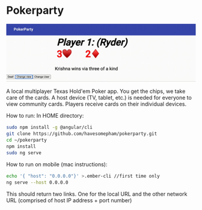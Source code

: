# Pokerparty

![](https://github.com/havesomepham/pokerparty/blob/main/images/changeview.gif)

A local multiplayer Texas Hold'em Poker app. You get the chips, we take care of the cards. A host device (TV, tablet, etc.) is needed for everyone to view community cards. Players receive cards on their individual devices.

How to run:
In HOME directory:
```bash
sudo npm install -g @angular/cli
git clone https://github.com/havesomepham/pokerparty.git
cd ~/pokerparty
npm install
sudo ng serve
```

How to run on mobile (mac instructions):
```bash
echo '{ "host": "0.0.0.0"}' >.ember-cli //first time only
ng serve --host 0.0.0.0
```
This should return two links. One for the local URL and the other network URL (comprised of host IP address + port number)
